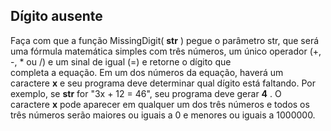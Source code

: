 ## **Dígito ausente**

Faça com que a função MissingDigit( **str** ) pegue o parâmetro str, que será uma fórmula matemática simples com três números, um único operador (+, -, * ou /) e um sinal de igual (=) e retorne o dígito que completa a equação. Em um dos números da equação, haverá um caractere **x** e seu programa deve determinar qual dígito está faltando. Por exemplo, se **str** for "3x + 12 = 46", seu programa deve gerar **4** . O caractere **x** pode aparecer em qualquer um dos três números e todos os três números serão maiores ou iguais a 0 e menores ou iguais a 1000000.